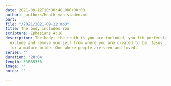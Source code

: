 ```yaml
---
date: 2021-09-12T10:30:40.000+00:00
author: _authors/heath-van-staden.md
part: 
file: "/2021/2021-09-12.mp3"
title: The body includes You
scripture: Ephesians 4:16
description: The body; the truth is you are included, you fit perfectly, so don’t
  exclude and remove yourself from where you are created to be. Jesus is coming back
  for a mature bride. One where people are seen and loved.
series: ''
duration: '28:04'
length: 33685336
image: ''
notes: ''

---
```

